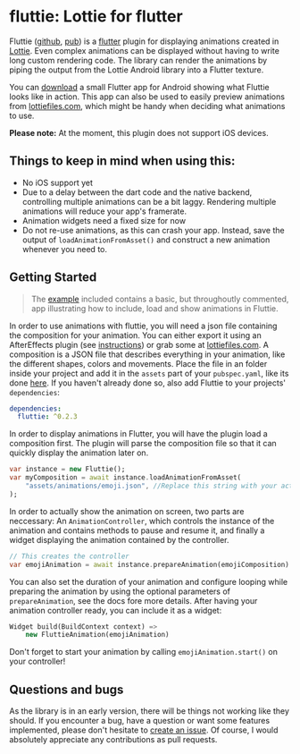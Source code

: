 # fluttie: Lottie for flutter
Fluttie ([github](https://github.com/simolus3/fluttie/), [pub](https://pub.dartlang.org/packages/fluttie)) 
is a [flutter](https://flutter.io/) plugin for displaying animations
created in [Lottie](http://airbnb.io/lottie/). Even complex animations can 
be displayed without having to write long custom rendering code.
The library can render the animations by piping the output from the Lottie
Android library into a Flutter texture.

You can [download](https://drive.google.com/file/d/1l3v6dLIXnR1M0ZIHwfnqHlVarlpGV1sp/view?usp=sharing)
a small Flutter app for Android showing what Fluttie looks like in action. This
app can also be used to easily preview animations from [lottiefiles.com](https://www.lottiefiles.com/popular),
which might be handy when deciding what animations to use.

**Please note:** At the moment, this plugin does not support iOS devices.

## Things to keep in mind when using this:
 - No iOS support yet
 - Due to a delay between the dart code and the native backend, controlling
   multiple animations can be a bit laggy. Rendering multiple animations will
   reduce your app's framerate.
 - Animation widgets need a fixed size for now
 - Do not re-use animations, as this can crash your app. Instead, save the output
   of `loadAnimationFromAsset()` and construct a new animation whenever you need
   to.

## Getting Started

> The [example](https://github.com/simolus3/fluttie/tree/master/example) included
> contains a basic, but throughoutly commented, app illustrating how to include,
> load and show animations in Fluttie.

In order to use animations with fluttie, you will need a json file
containing the composition for your animation. You can either export it using
an AfterEffects plugin (see [instructions](http://airbnb.io/lottie/after-effects/getting-started.html))
or grab some at [lottiefiles.com](https://www.lottiefiles.com/). A
composition is a JSON file that describes everything in your animation,
like the different shapes, colors and movements.
Place the file in an folder inside your project and add it in the
`assets` part of your `pubspec.yaml`, like its done [here](https://github.com/simolus3/fluttie/blob/master/example/pubspec.yaml#L29-L31).
If you haven't already done so, also add Fluttie to your projects' `dependencies`:
```yaml
dependencies:
  fluttie: ^0.2.3
```
In order to display animations in Flutter, you will have the plugin load
a composition first. The plugin will parse the composition file so
that it can quickly display the animation later on.
```dart
var instance = new Fluttie();
var myComposition = await instance.loadAnimationFromAsset(
    "assets/animations/emoji.json", //Replace this string with your actual file
);
```
In order to actually show the animation on screen, two parts are neccessary:
An `AnimationController`, which controls the instance of the animation
and contains methods to pause and resume it, and finally a widget displaying
the animation contained by the controller.
```dart
// This creates the controller
var emojiAnimation = await instance.prepareAnimation(emojiComposition)
```
You can also set the duration of your animation and configure looping while
preparing the animation by using the optional parameters of `prepareAnimation`, see
the docs fore more details.
After having your animation controller ready, you can include it as a widget:
```dart
Widget build(BuildContext context) =>
    new FluttieAnimation(emojiAnimation)
```
Don't forget to start your animation by calling `emojiAnimation.start()`
on your controller!

## Questions and bugs

As the library is in an early version, there will be things not working like
they should. If you encounter a bug, have a question or want some features implemented,
please don't hesitate to [create an issue](https://github.com/simolus3/fluttie/issues/new).
Of course, I would absolutely appreciate any contributions as pull requests.
